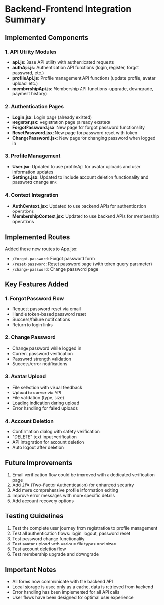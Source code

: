 # Backend-Frontend Integration Summary

## Implemented Components

### 1. API Utility Modules
- **api.js**: Base API utility with authenticated requests
- **authApi.js**: Authentication API functions (login, register, forgot password, etc.)
- **profileApi.js**: Profile management API functions (update profile, avatar upload, etc.)
- **membershipApi.js**: Membership API functions (upgrade, downgrade, payment history)

### 2. Authentication Pages
- **Login.jsx**: Login page (already existed)
- **Register.jsx**: Registration page (already existed)
- **ForgotPassword.jsx**: New page for forgot password functionality
- **ResetPassword.jsx**: New page for password reset with token
- **ChangePassword.jsx**: New page for changing password when logged in

### 3. Profile Management
- **User.jsx**: Updated to use profileApi for avatar uploads and user information updates
- **Settings.jsx**: Updated to include account deletion functionality and password change link

### 4. Context Integration
- **AuthContext.jsx**: Updated to use backend APIs for authentication operations
- **MembershipContext.jsx**: Updated to use backend APIs for membership operations

## Implemented Routes
Added these new routes to App.jsx:
- `/forgot-password`: Forgot password form
- `/reset-password`: Reset password page (with token query parameter)
- `/change-password`: Change password page

## Key Features Added

### 1. Forgot Password Flow
- Request password reset via email
- Handle token-based password reset
- Success/failure notifications
- Return to login links

### 2. Change Password
- Change password while logged in
- Current password verification
- Password strength validation
- Success/error notifications

### 3. Avatar Upload
- File selection with visual feedback
- Upload to server via API
- File validation (type, size)
- Loading indication during upload
- Error handling for failed uploads

### 4. Account Deletion
- Confirmation dialog with safety verification
- "DELETE" text input verification
- API integration for account deletion
- Auto logout after deletion

## Future Improvements
1. Email verification flow could be improved with a dedicated verification page
2. Add 2FA (Two-Factor Authentication) for enhanced security
3. Add more comprehensive profile information editing
4. Improve error messages with more specific details
5. Add account recovery options

## Testing Guidelines
1. Test the complete user journey from registration to profile management
2. Test all authentication flows: login, logout, password reset
3. Test password change functionality
4. Test avatar upload with various file types and sizes
5. Test account deletion flow
6. Test membership upgrade and downgrade

## Important Notes
- All forms now communicate with the backend API
- Local storage is used only as a cache, data is retrieved from backend
- Error handling has been implemented for all API calls
- User flows have been designed for optimal user experience

